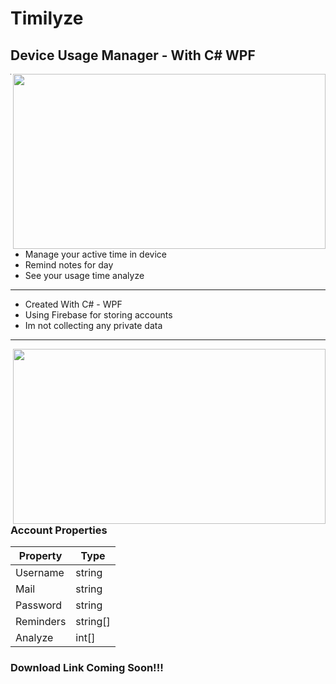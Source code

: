 # Timilyze
## Device Usage Manager - With C# WPF
<img width="500" height="280" align="right" src="https://user-images.githubusercontent.com/68808212/188172204-3d17e619-d370-4754-8766-225d84791001.png"/>  

---

* Manage your active time in device
* Remind notes for day
* See your usage time analyze

---

* Created With C# - WPF
* Using Firebase for storing accounts
* Im not collecting any private data 

---
<img width="500" height="280" align="right" src="https://user-images.githubusercontent.com/68808212/188266469-14c34fe3-fabb-478b-83c6-ec6d6610acc8.png"/>  

### Account Properties


| Property      | Type   |
|---------------|--------|
|  Username    | string |
|  Mail        | string |
|  Password    | string |
|  Reminders   | string[] |
|  Analyze     | int[] |


### Download Link Coming Soon!!! 
